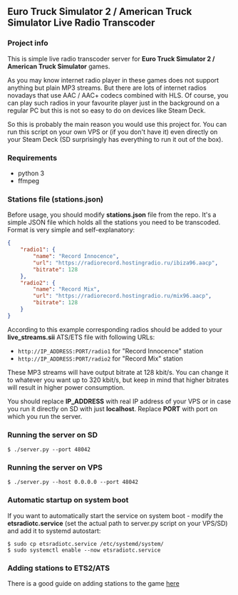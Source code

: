 ## Euro Truck Simulator 2 / American Truck Simulator Live Radio Transcoder

### Project info
This is simple live radio transcoder server for **Euro Truck Simulator 2 / American Truck Simulator** games.

As you may know internet radio player in these games does not support anything but plain MP3 streams.
But there are lots of internet radios novadays that use AAC / AAC+ codecs combined with HLS. Of course, you can play
such radios in your favourite player just in the background on a regular PC but this is not so easy to do on devices
like Steam Deck.

So this is probably the main reason you would use this project for.
You can run this script on your own VPS or (if you don't have it) even directly on your Steam Deck (SD surprisingly has 
everything to run it out of the box).

### Requirements
- python 3
- ffmpeg

### Stations file (stations.json)
Before usage, you should modify **stations.json** file from the repo. It's a simple JSON file which holds all the 
stations you need to be transcoded. Format is very simple and self-explanatory:

```json
{
	"radio1": {
		"name": "Record Innocence",
		"url": "https://radiorecord.hostingradio.ru/ibiza96.aacp",
		"bitrate": 128
	},
	"radio2": {
		"name": "Record Mix",
		"url": "https://radiorecord.hostingradio.ru/mix96.aacp",
		"bitrate": 128
	}
}
```

According to this example corresponding radios should be added to your **live_streams.sii** ATS/ETS file with following URLs:
- `http://IP_ADDRESS:PORT/radio1` for "Record Innocence" station 
- `http://IP_ADDRESS:PORT/radio2` for "Record Mix" station

These MP3 streams will have output bitrate at 128 kbit/s. You can change it to whatever you want up to 320 kbit/s, but 
keep in mind that higher bitrates will result in higher power consumption.

You should replace **IP_ADDRESS** with real IP address of your VPS or in case you run it directly on SD with just
**localhost**. Replace **PORT** with port on which you run the server.

### Running the server on SD
`$ ./server.py --port 48042`

### Running the server on VPS
`$ ./server.py --host 0.0.0.0 --port 48042`

### Automatic startup on system boot
If you want to automatically start the service on system boot - modify the **etsradiotc.service** (set the actual path to
server.py script on your VPS/SD) and add it to systemd autostart:

```
$ sudo cp etsradiotc.service /etc/systemd/system/
$ sudo systemctl enable --now etsradiotc.service
```

### Adding stations to ETS2/ATS
There is a good guide on adding stations to the game [here](https://steamcommunity.com/sharedfiles/filedetails/?id=1919303033) 